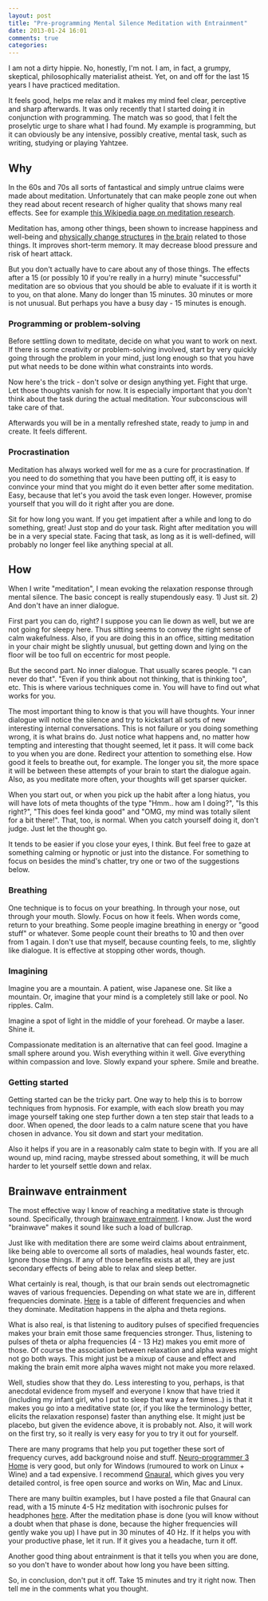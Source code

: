 ```yaml
---
layout: post
title: "Pre-programming Mental Silence Meditation with Entrainment"
date: 2013-01-24 16:01
comments: true
categories: 
---
```


I am not a dirty hippie. No, honestly, I'm not. I am, in fact, a grumpy, skeptical, philosophically materialist atheist. Yet, on and off for the last 15 years I have practiced meditation.

It feels good, helps me relax and it makes my mind feel clear, perceptive and sharp afterwards. It was only recently that I started doing it in conjunction with programming. The match was so good, that I felt the proselytic urge to share what I had found. My example is programming, but it can obviously be any intensive, possibly creative, mental task, such as writing, studying or playing Yahtzee.

<!--more-->

## Why

In the 60s and 70s all sorts of fantastical and simply untrue claims were made about meditation. Unfortunately that can make people zone out when they read about recent research of higher quality that shows many real effects. See for example [this Wikipedia page on meditation research](http://en.wikipedia.org/wiki/Research_on_meditation).

Meditation has, among other things, been shown to increase happiness and well-being and [physically change structures](http://www.kurzweilai.net/mindfulness-meditation-training-changes-brain-structure-in-8-weeks) in [the brain](http://www.kurzweilai.net/meditation-may-change-brains-physical-structure-strengthen-connections) related to those things. It improves short-term memory. It may decrease blood pressure and risk of heart attack.

But you don't actually have to care about any of those things. The effects after a 15 (or possibly 10 if you're really in a hurry) minute "successful" meditation are so obvious that you should be able to evaluate if it is worth it to you, on that alone. Many do longer than 15 minutes. 30 minutes or more is not unusual. But perhaps you have a busy day - 15 minutes is enough.

### Programming or problem-solving

Before settling down to meditate, decide on what you want to work on next. If there is some creativity or problem-solving involved, start by very quickly going through the problem in your mind, just long enough so that you have put what needs to be done within what constraints into words.

Now here's the trick - don't solve or design anything yet. Fight that urge. Let those thoughts vanish for now. It is especially important that you don't think about the task during the actual meditation. Your subconscious will take care of that.

Afterwards you will be in a mentally refreshed state, ready to jump in and create. It feels different.

### Procrastination

Meditation has always worked well for me as a cure for procrastination. If you need to do something that you have been putting off, it is easy to convince your mind that you might do it even better after some meditation. Easy, because that let's you avoid the task even longer. However, promise yourself that you will do it right after you are done. 

Sit for how long you want. If you get impatient after a while and long to do something, great! Just stop and do your task. Right after meditation you will be in a very special state. Facing that task, as long as it is well-defined, will probably no longer feel like anything special at all.

## How

When I write "meditation", I mean evoking the relaxation response through mental silence. The basic concept is really stupendously easy. 1) Just sit. 2) And don't have an inner dialogue.

First part you can do, right? I suppose you can lie down as well, but we are not going for sleepy here. Thus sitting seems to convey the right sense of calm wakefulness. Also, if you are doing this in an office, sitting meditation in your chair might be slightly unusual, but getting down and lying on the floor will be too full on eccentric for most people. 

But the second part. No inner dialogue. That usually scares people. "I can never do that". "Even if you think about not thinking, that is thinking too", etc. This is where various techniques come in. You will have to find out what works for you.

The most important thing to know is that you will have thoughts. Your inner dialogue will notice the silence and try to kickstart all sorts of new interesting internal conversations. This is not failure or you doing something wrong, it is what brains do. Just notice what happens and, no matter how tempting and interesting that thought seemed, let it pass. It will come back to you when you are done. Redirect your attention to something else. How good it feels to breathe out, for example. The longer you sit, the more space it will be between these attempts of your brain to start the dialogue again. Also, as you meditate more often, your thoughts will get sparser quicker.

When you start out, or when you pick up the habit after a long hiatus, you will have lots of meta thoughts of the type "Hmm.. how am I doing?", "Is this right?", "This does feel kinda good" and "OMG, my mind was totally silent for a bit there!". That, too, is normal. When you catch yourself doing it, don't judge. Just let the thought go.

It tends to be easier if you close your eyes, I think. But feel free to gaze at something calming or hypnotic or just into the distance. For something to focus on besides the mind's chatter, try one or two of the suggestions below.

### Breathing

One technique is to focus on your breathing. In through your nose, out through your mouth. Slowly. Focus on how it feels. When words come, return to your breathing. Some people imagine breathing in energy or "good stuff" or whatever. Some people count their breaths to 10 and then over from 1 again. I don't use that myself, because counting feels, to me, slightly like dialogue. It is effective at stopping other words, though.

### Imagining

Imagine you are a mountain. A patient, wise Japanese one. Sit like a mountain. Or, imagine that your mind is a completely still lake or pool. No ripples. Calm.

Imagine a spot of light in the middle of your forehead. Or maybe a laser. Shine it.

Compassionate meditation is an alternative that can feel good. Imagine a small sphere around you. Wish everything within it well. Give everything within compassion and love. Slowly expand your sphere. Smile and breathe.

### Getting started

Getting started can be the tricky part. One way to help this is to borrow techniques from hypnosis. For example, with each slow breath you may image yourself taking one step further down a ten step stair that leads to a door. When opened, the door leads to a calm nature scene that you have chosen in advance. You sit down and start your meditation.

Also it helps if you are in a reasonably calm state to begin with. If you are all wound up, mind racing, maybe stressed about something, it will be much harder to let yourself settle down and relax.

## Brainwave entrainment

The most effective way I know of reaching a meditative state is through sound. Specifically, through [brainwave entrainment](http://en.wikipedia.org/wiki/Brainwave_entrainment). I know. Just the word "brainwave" makes it sound like such a load of bullcrap.

Just like with meditation there are some weird claims about entrainment, like being able to overcome all sorts of maladies, heal wounds faster, etc. Ignore those things. If any of those benefits exists at all, they are just secondary effects of being able to relax and sleep better.

What certainly is real, though, is that our brain sends out electromagnetic waves of various frequencies. Depending on what state we are in, different frequencies dominate. [Here](http://en.wikipedia.org/wiki/Electroencephalography#Comparison_table) is a table of different frequencies and when they dominate. Meditation happens in the alpha and theta regions.

What is also real, is that listening to auditory pulses of specified frequencies makes your brain emit those same frequencies stronger. Thus, listening to pulses of theta or alpha frequencies (4 - 13 Hz) makes you emit more of those. Of course the association between relaxation and alpha waves might not go both ways. This might just be a mixup of cause and effect and making the brain emit more alpha waves might not make you more relaxed.

Well, studies show that they do. Less interesting to you, perhaps, is that anecdotal evidence from myself and everyone I know that have tried it (including my infant girl, who I put to sleep that way a few times..) is that it makes you go into a meditative state (or, if you like the terminology better, elicits the relaxation response) faster than anything else. It might just be placebo, but given the evidence above, it is probably not. Also, it will work on the first try, so it really is very easy for you to try it out for yourself.

There are many programs that help you put together these sort of frequency curves, add background noise and stuff. [Neuro-programmer 3 Home](http://www.transparentcorp.com/products/np/) is very good, but only for Windows (rumoured to work on Linux + Wine) and a tad expensive. I recommend [Gnaural](http://gnaural.sourceforge.net/), which gives you very detailed control, is free open source and works on Win, Mac and Linux.

There are many builtin examples, but I have posted a file that Gnaural can read, with a 15 minute 4-5 Hz meditation with isochronic pulses for headphones [here](https://gist.github.com/4673317). After the meditation phase is done (you will know without a doubt when that phase is done, because the higher frequencies will gently wake you up) I have put in 30 minutes of 40 Hz. If it helps you with your productive phase, let it run. If it gives you a headache, turn it off.

Another good thing about entrainment is that it tells you when you are done, so you don't have to wonder about how long you have been sitting.

So, in conclusion, don't put it off. Take 15 minutes and try it right now. Then tell me in the comments what you thought.


